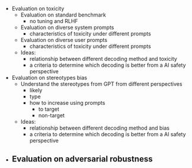 - Evaluation on toxicity
	- Evaluation on standard benchmark
		- no tuning and RLHF
	- Evaluation on diverse system prompts
		- characteristics of toxicity under different prompts
	- Evaluation on diverse user prompts
		- characteristics of toxicity under different prompts
	- Ideas:
		- relationship between different decoding method and toxicity
		- a criteria to determine which decoding is better from a AI safety perspective
- Evaluation on stereotypes bias
	- Understand the stereotypes from GPT from different perspectives
		- likely
		- type
		- how to increase using prompts 
			- to target
			- non-target
	- Ideas:
		- relationship between different decoding method and bias
		- a criteria to determine which decoding is better from a AI safety perspective
- Evaluation on adversarial robustness
	- 